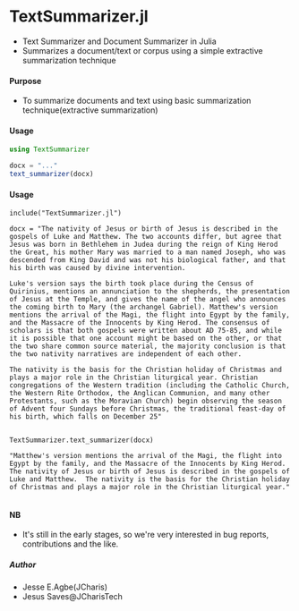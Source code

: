 # TextSummarizer.jl


+ Text Summarizer and Document Summarizer in Julia
+ Summarizes a document/text or corpus using a simple extractive summarization technique

#### Purpose
+ To summarize documents and text using basic summarization technique(extractive summarization)

#### Usage
```julia 
using TextSummarizer

docx = "..."
text_summarizer(docx)

```

#### Usage
```julia-repl
include("TextSummarizer.jl")

docx = "The nativity of Jesus or birth of Jesus is described in the gospels of Luke and Matthew. The two accounts differ, but agree that Jesus was born in Bethlehem in Judea during the reign of King Herod the Great, his mother Mary was married to a man named Joseph, who was descended from King David and was not his biological father, and that his birth was caused by divine intervention.

Luke's version says the birth took place during the Census of Quirinius, mentions an annunciation to the shepherds, the presentation of Jesus at the Temple, and gives the name of the angel who announces the coming birth to Mary (the archangel Gabriel). Matthew's version mentions the arrival of the Magi, the flight into Egypt by the family, and the Massacre of the Innocents by King Herod. The consensus of scholars is that both gospels were written about AD 75-85, and while it is possible that one account might be based on the other, or that the two share common source material, the majority conclusion is that the two nativity narratives are independent of each other.

The nativity is the basis for the Christian holiday of Christmas and plays a major role in the Christian liturgical year. Christian congregations of the Western tradition (including the Catholic Church, the Western Rite Orthodox, the Anglican Communion, and many other Protestants, such as the Moravian Church) begin observing the season of Advent four Sundays before Christmas, the traditional feast-day of his birth, which falls on December 25"


TextSummarizer.text_summarizer(docx)

"Matthew's version mentions the arrival of the Magi, the flight into Egypt by the family, and the Massacre of the Innocents by King Herod.  The nativity of Jesus or birth of Jesus is described in the gospels of Luke and Matthew.  The nativity is the basis for the Christian holiday of Christmas and plays a major role in the Christian liturgical year."


```



#### NB
+ It's still in the early stages, so we're very interested in bug reports, contributions and the like.



##### Author
+ Jesse E.Agbe(JCharis)
+ Jesus Saves@JCharisTech
